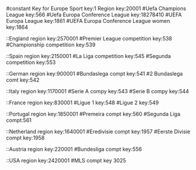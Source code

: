 #constant Key for Europe 
Sport key:1
Region key:20001
#Uefa Champions League key:566
#Uefa Europa Conference League key:18278410
#UEFA Europa League key:1861
#UEFA Europa Conference League women key:1864

::England region key:2570001 
#Premier League competition key:538
#Championship competition key:539

::Spain region key:2150001
#La Liga competition key:545
#Segunda competition key:553

::German region key:900001
#Bundaslega compt key:541
#2 Bundaslega comt key:542

::Italy region key:1170001
#Serie A compy key:543
#Serie B compy key:544

::France region key:830001
#Ligue 1 key:548
#Ligue 2 key:549

::Portugal region key:1850001
#Premeira compt key:560
#Segunda Liga compt:561

::Netherland region key:1640001
#Eredivisie compt key:1957
#Eerste Divisie compt key:1958

::Austria region key:220001
#Bundesliga compt key:556

::USA region key:2420001
#MLS compt key 3025











